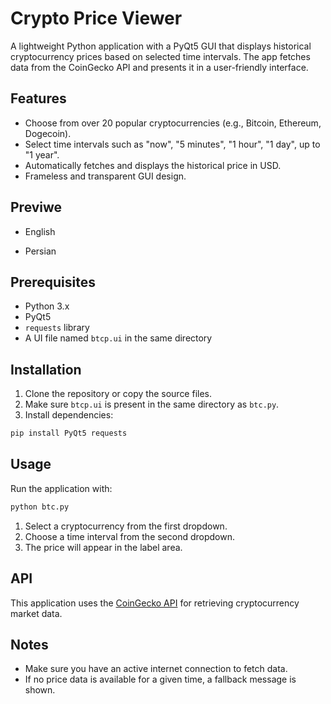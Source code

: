 # Crypto Price Viewer

A lightweight Python application with a PyQt5 GUI that displays historical cryptocurrency prices based on selected time intervals. The app fetches data from the CoinGecko API and presents it in a user-friendly interface.

## Features

- Choose from over 20 popular cryptocurrencies (e.g., Bitcoin, Ethereum, Dogecoin).
- Select time intervals such as "now", "5 minutes", "1 hour", "1 day", up to "1 year".
- Automatically fetches and displays the historical price in USD.
- Frameless and transparent GUI design.

## Previwe

- English


- Persian


## Prerequisites

- Python 3.x
- PyQt5
- `requests` library
- A UI file named `btcp.ui` in the same directory

## Installation

1. Clone the repository or copy the source files.
2. Make sure `btcp.ui` is present in the same directory as `btc.py`.
3. Install dependencies:

```bash
pip install PyQt5 requests
```

## Usage

Run the application with:

```bash
python btc.py
```

1. Select a cryptocurrency from the first dropdown.
2. Choose a time interval from the second dropdown.
3. The price will appear in the label area.

## API

This application uses the [CoinGecko API](https://www.coingecko.com/en/api) for retrieving cryptocurrency market data.

## Notes

- Make sure you have an active internet connection to fetch data.
- If no price data is available for a given time, a fallback message is shown.